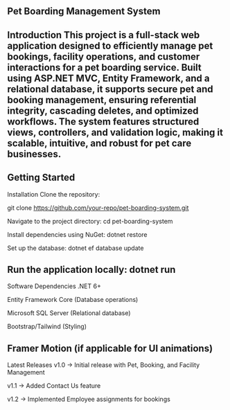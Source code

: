 Pet Boarding Management System
---
Introduction
This project is a full-stack web application designed to efficiently manage pet bookings, facility operations, and customer interactions for a pet boarding service. Built using ASP.NET MVC, Entity Framework, and a relational database, it supports secure pet and booking management, ensuring referential integrity, cascading deletes, and optimized workflows. The system features structured views, controllers, and validation logic, making it scalable, intuitive, and robust for pet care businesses.
---
Getting Started
---
Installation
Clone the repository:

git clone https://github.com/your-repo/pet-boarding-system.git

Navigate to the project directory:
cd pet-boarding-system

Install dependencies using NuGet:
dotnet restore

Set up the database:
dotnet ef database update

Run the application locally:
dotnet run
---
Software Dependencies
.NET 6+

Entity Framework Core (Database operations)

Microsoft SQL Server (Relational database)

Bootstrap/Tailwind (Styling)

Framer Motion (if applicable for UI animations)
---
Latest Releases
v1.0 → Initial release with Pet, Booking, and Facility Management

v1.1 → Added Contact Us feature

v1.2 → Implemented Employee assignments for bookings
